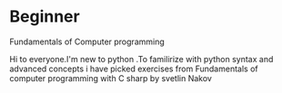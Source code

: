 # Beginner
Fundamentals of Computer programming

Hi to everyone.I'm new to python .To familirize with python syntax and advanced concepts i have picked exercises from Fundamentals of computer programming with C sharp by svetlin Nakov
